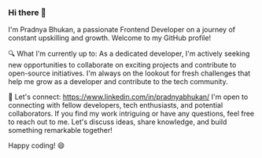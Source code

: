### Hi there 👋

I'm Pradnya Bhukan, a passionate Frontend Developer on a journey of constant upskilling and growth. Welcome to my GitHub profile!

🔍 What I'm currently up to: As a dedicated developer, I'm actively seeking new opportunities to collaborate on exciting projects and contribute to open-source initiatives. I'm always on the lookout for fresh challenges that help me grow as a developer and contribute to the tech community.

🤝 Let's connect: https://www.linkedin.com/in/pradnyabhukan/
I'm open to connecting with fellow developers, tech enthusiasts, and potential collaborators. If you find my work intriguing or have any questions, feel free to reach out to me. Let's discuss ideas, share knowledge, and build something remarkable together!

Happy coding! 😄
